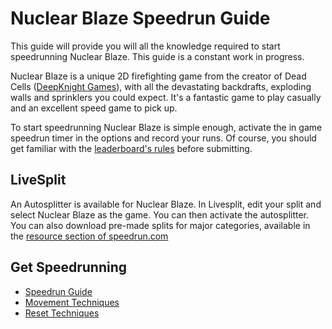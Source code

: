 # Nuclear Blaze Speedrun Guide
This guide will provide you will all the knowledge required to start speedrunning Nuclear Blaze. This guide is a constant work in progress.

Nuclear Blaze is a unique 2D firefighting game from the creator of Dead Cells ([DeepKnight Games](https://deepnight.net/)), with all the devastating backdrafts, exploding walls and sprinklers you could expect. It's a fantastic game to play casually and an excellent speed game to pick up.

To start speedrunning Nuclear Blaze is simple enough, activate the in game speedrun timer in the options and record your runs. Of course, you should get familiar with the [leaderboard's rules](https://www.speedrun.com/nuclear_blaze?h=Any-Classic-NG-Default&rules=game&x=mkey0q92-rn1pxjpn.z19o6441-wl39zd6l.9qjkvwo1-68k5r748.rqv5g6y1) before submitting.

## LiveSplit
An Autosplitter is available for Nuclear Blaze. In Livesplit, edit your split and select Nuclear Blaze as the game. You can then activate the autosplitter.
You can also download pre-made splits for major categories, available in the [resource section of speedrun.com](https://www.speedrun.com/nuclear_blaze/resources/cgjwe)

## Get Speedrunning
- [Speedrun Guide](/docs/Guide)
- [Movement Techniques](/docs/Techniques/Movement)
- [Reset Techniques](/docs/Techniques/Reset.md)